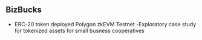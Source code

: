 ## BizBucks

- ERC-20 token deployed Polygon zkEVM Testnet
-Exploratory case study for tokenized assets for small busness cooperatives
